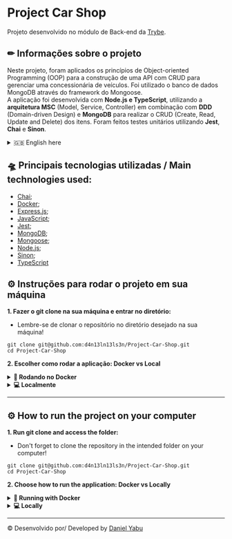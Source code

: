 # Project Car Shop
Projeto desenvolvido no módulo de Back-end da [Trybe](https://www.betrybe.com/). 

## ✏ Informações sobre o projeto
Neste projeto, foram aplicados os princípios de Object-oriented Programming (OOP) para a construção de uma API com CRUD para gerenciar uma concessionária de veículos. Foi utilizado o banco de dados MongoDB através do framework do Mongoose.
</br>
A aplicação foi desenvolvida com <strong>Node.js e TypeScript</strong>, utilizando a <strong>arquitetura MSC</strong> (Model, Service, Controller) em combinação com <strong>DDD</strong> (Domain-driven Design) e <strong>MongoDB</strong> para realizar o CRUD (Create, Read, Update and Delete) dos itens. Foram feitos testes unitários utilizando <strong>Jest</strong>, <strong>Chai</strong> e <strong>Sinon</strong>.

 <details>
 <summary> 🇬🇧 English here</summary>
 ## ✏ Information about the project
 This project applied the principles of Object-oriented Programming (OOP) to build an API with CRUD to manage a car dealership. I used MongoDB as a database, supported by Mongoose framework. Unit tests were performed using <strong>Jest</strong>, <strong>Chai</strong> and <strong>Sinon</strong>.
 </br>
 The application was developed with <strong>Node.js and Typescript</strong>, using <strong>MSC architecture</strong> (Model, Service and Controller) combined with <strong>DDD</strong> (Domain-driven Design) and <strong>MySQL</strong> to perform CRUD (Create, Read, Update and Delete) operations.
 
 </details>
 
## 🛸 Principais tecnologias utilizadas / Main technologies used: 
- [Chai](https://www.chaijs.com/);
- [Docker](https://www.docker.com/);
- [Express.js](https://expressjs.com/);
- [JavaScript](https://developer.mozilla.org/pt-BR/docs/Web/JavaScript);
- [Jest](https://jestjs.io/);
- [MongoDB](https://www.mongodb.com/home);
- [Mongoose](https://mongoosejs.com/);
- [Node.js](https://nodejs.org/en/);
- [Sinon](https://sinonjs.org/);
- [TypeScript](https://www.typescriptlang.org/)

## ⚙ Instruções para rodar o projeto em sua máquina

<strong>1. Fazer o git clone na sua máquina e entrar no diretório:</strong>
 - Lembre-se de clonar o repositório no diretório desejado na sua máquina!
 ```
 git clone git@github.com:d4n13ln13ls3n/Project-Car-Shop.git
 cd Project-Car-Shop
 ```
 
 <strong>2. Escolher como rodar a aplicação: Docker vs Local</strong>

<details>
  <summary><strong>🐳 Rodando no Docker</strong></summary> 
  </br>

  **:warning: Seu docker-compose precisa estar na versão 1.29 ou superior. [Veja aqui](https://www.digitalocean.com/community/tutorials/how-to-install-and-use-docker-compose-on-ubuntu-20-04-pt) ou [na documentação](https://docs.docker.com/compose/install/) como instalá-lo. No primeiro artigo, você pode substituir onde está com `1.26.0` por `1.29.2`.**


  👉 <strong> 2.1 Executar os serviços `node` e `db` com o comando: </strong>
  ```
  docker-compose up -d --build
  ```

  :warning: Lembre-se de parar qualquer aplicação que estiver usando localmente na porta padrão (`3306`), seja docker ou mySQL, ou adapte, caso queira fazer uso da aplicação em containers;

  - Esses serviços irão inicializar um container chamado `trybesmith` e outro chamado `trybesmith_db`;

  - A partir daqui você pode rodar o container `trybesmith` via CLI ou abri-lo no VS Code;

  👉 <strong>2.2 Use o comando:</strong>
  ```
  docker exec -it trybesmith bash
  ```
  - Ele te dará acesso ao terminal interativo do container criado pelo compose, que está rodando em segundo plano.

  👉 <strong>2.3 Instalar as dependências dentro do container com:</strong>
  ```
  npm install
  npm run debug
  ```
  
  - **:warning: Atenção:** Caso opte por utilizar o Docker, **TODOS** os comandos disponíveis no `package.json` (npm start, npm test, npm run dev, ...) devem ser executados **DENTRO** do container, ou seja, no terminal que aparece após a execução do comando `docker exec` citado acima. 

  - ✨ **Dica:** A extensão `Remote - Containers` (que estará na seção de extensões recomendadas do VS Code) é indicada para que você possa desenvolver sua aplicação no container Docker direto no VS Code, como você faz com seus arquivos locais.

</details>

<details>
  <summary><strong> 💻 Localmente</strong></summary> 
</br>

👉 <strong>2.1 Instalar as dependências: </strong>
```
npm install
```

- **:warning: Atenção:** Não esqueça de renomear/configurar o arquivo `.env.example` para os testes locais funcionarem.
- **:warning: Atenção:** Para rodar o projeto desta forma, **obrigatoriamente** você deve ter o `Node.js` instalado em seu computador.
- **:warning: Atenção:** A versão do `Node.js` e `NPM` a ser utilizada é `"node": ">=16.0.0"` e `"npm": ">=7.0.0"`, como descrito na chave `engines` no arquivo `package.json`. Idealmente deve-se utilizar o Node.js na `versão 16.14`, versão na qual esse projeto foi testado.

  <br/>
 </details>
 
 ---
 
 ## ⚙ How to run the project on your computer

<strong>1. Run git clone and access the folder:</strong>
- Don't forget to clone the repository in the intended folder on your computer!
 ```
 git clone git@github.com:d4n13ln13ls3n/Project-Car-Shop.git
 cd Project-Car-Shop
 ```

<strong>2. Choose how to run the application: Docker vs Locally</strong>

<details>
    <summary><strong>🐳 Running with Docker</strong></summary>
    </br>

  **:warning: Your docker-compose must be in the version 1.29 or higher. [Read more at](https://www.digitalocean.com/community/tutorials/how-to-install-and-use-docker-compose-on-ubuntu-20-04-pt) or [in the documentation](https://docs.docker.com/compose/install/) on how to install it. In the first article, you can replace `1.26.0` with `1.29.2`.**

 👉 <strong> 2.1 Run the services `node` and `db` with the command : </strong>
  ```
  docker-compose up -d --build
  ```

  :warning: Don't forget to stop any application running locally in the default port (`3306`), be it Docker or mySQL, or adapt it, in case you want to run the application in containers;

- These services will start a container called `trybesmith` and another called `trybesmith_db`;

- From now on, you ca run the `trybesmith` container via CLI or open it on VS Code;

👉 <strong>2.2 Use the command:</strong>
  ```
  docker exec -it trybesmith bash
  ```

- It will give you access to the container interactive terminal created by docker compose, which is running in the background.

 👉 <strong>2.3 Install the dependencies in the container with:</strong>
  ```
  npm install
  npm run debug
  ```

  - **:warning: ** If you choose to use Docker, **ALL** commands available in `package.json` (npm start, npm test, npm run dev, ...) should be run **INSIDE** the container, that is, in the  terminal that appears after the above mentioned command `docker exec` is run. 

  - ✨ **Hint:** The extension `Remote - Containers` (available at VS Code's recommended extensions section) is indicated so you can develop your application in a Docker container directly on VS Code, like you do with your local files.

</details>

<details>
  <summary><strong> 💻 Locally</strong></summary> 
</br>

👉 <strong>2.1 Install the dependencies: </strong>
```
npm install
```

- **:warning: ** Don't forget to rename/configure the file `.env.example` so the local tests work properly.
- **:warning: ** To run the project like this, you **must** have `Node.js` installed on your computer.
- **:warning: ** `Node.js` and `NPM` versions to be used are: `"node": ">=16.0.0"` and `"npm": ">=7.0.0"`, as per the key `engines` in the file `package.json`. Ideally, Node.js should be used in the version `16.14`, in which this project was tested.

  <br/>
 </details>
 
 ---
© Desenvolvido por/ Developed by [Daniel Yabu](https://www.linkedin.com/in/daniel-yabu/) 
